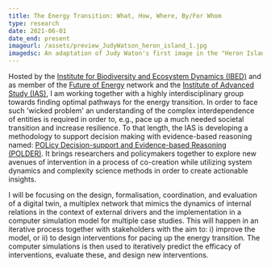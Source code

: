 ```yaml
---
title: The Energy Transition: What, How, Where, By/For Whom
type: research
date: 2021-06-01
date_end: present
imageurl: /assets/preview_JudyWatson_heron_island_1.jpg
imagedsc: An adaptation of Judy Waton's first image in the "Heron Island" series
---
```


Hosted by the [Institute for Biodiversity and Ecosystem Dynamics (IBED)](https://ibed.uva.nl/) and as member of the [Future of Energy](https://ias.uva.nl/research/coupled-human-and-natural-systems/future-of-energy/future-of-energy.html) network and the [Institute of Advanced Study (IAS)](https://ias.uva.nl/), I am working together with a highly interdisciplinary group towards finding optimal pathways for the energy transition. In order to face such 'wicked problem' an understanding of the complex interdependence of entities is required in order to, e.g., pace up a much needed societal transition and increase resilience. To that length, the IAS is developing a methodology to support decision making with evidence-based reasoning named: [POLicy Decision-support and Evidence-based Reasoning (POLDER)](https://polder.center/). It brings researchers and policymakers together to explore new avenues of intervention in a process of co-creation while utilizing system dynamics and complexity science methods in order to create actionable insights.

I will be focusing on the design, formalisation, coordination, and evaluation of a digital twin, a multiplex network that mimics the dynamics of internal relations in the context of external drivers and the implementation in a computer simulation model for multiple case studies. This will happen in an iterative process together with stakeholders with the aim to: i) improve the model, or ii) to design interventions for pacing up the energy transition. The computer simulations is then used to iteratively predict the efficacy of interventions, evaluate these, and design new interventions.
